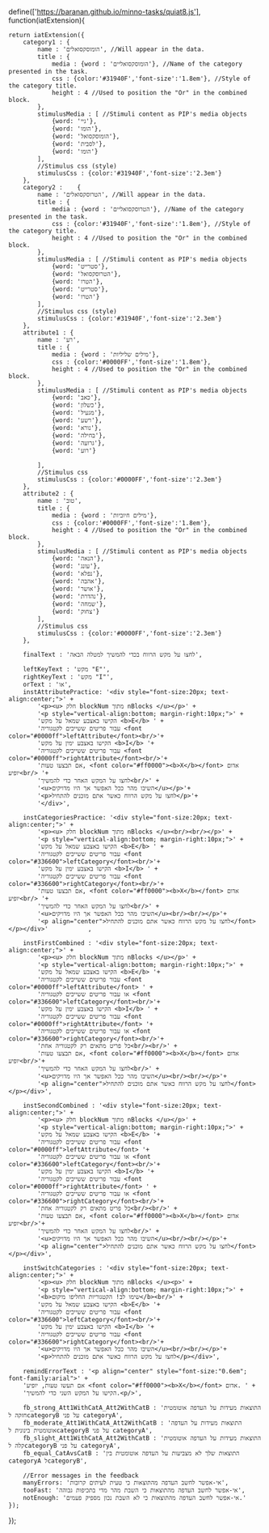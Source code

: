 
define(['https://baranan.github.io/minno-tasks/quiat8.js'], function(iatExtension){

    return iatExtension({
        category1 : {
            name : 'הומוסקסואלים', //Will appear in the data.
            title : {
                media : {word : 'הומוסקסואליים'}, //Name of the category presented in the task.
                css : {color:'#31940F','font-size':'1.8em'}, //Style of the category title.
                height : 4 //Used to position the "Or" in the combined block.
            }, 
            stimulusMedia : [ //Stimuli content as PIP's media objects
                {word: 'גיי'},
                {word: 'הומו'},
                {word: 'הומוסקסואל'},
                {word: 'לסבית'},
                {word: 'הומו'}
            ],
            //Stimulus css (style)
            stimulusCss : {color:'#31940F','font-size':'2.3em'}
        },    
        category2 :    {
            name : 'הטרוסקסואלים', //Will appear in the data.
            title : {
                media : {word : 'הטרוסקסואליים'}, //Name of the category presented in the task.
                css : {color:'#31940F','font-size':'1.8em'}, //Style of the category title.
                height : 4 //Used to position the "Or" in the combined block.
            }, 
            stimulusMedia : [ //Stimuli content as PIP's media objects
                {word: 'סטרייט'},
                {word: 'הטרוסקסואל'},
                {word: 'הטרו'},
                {word: 'סטרייט'},
                {word: 'הטרו'}
            ],
            //Stimulus css (style)
            stimulusCss : {color:'#31940F','font-size':'2.3em'}
        },
        attribute1 : {
            name : 'רע',
            title : {
                media : {word : 'מילים שליליות'},
                css : {color:'#0000FF','font-size':'1.8em'},
                height : 4 //Used to position the "Or" in the combined block.
            },
            stimulusMedia : [ //Stimuli content as PIP's media objects
                {word: 'כאב'},
                {word: 'כשלון'},
                {word: 'מגעיל'},
                {word: 'רשע'},
                {word: 'נורא'},
                {word: 'בחילה'},
                {word: 'גרועה'},
                {word: 'רוע'}

            ],
            //Stimulus css
            stimulusCss : {color:'#0000FF','font-size':'2.3em'}
        },
        attribute2 : {
            name : 'טוב',
            title : {
                media : {word : 'מילים חיוביות'},
                css : {color:'#0000FF','font-size':'1.8em'},
                height : 4 //Used to position the "Or" in the combined block.
            },
            stimulusMedia : [ //Stimuli content as PIP's media objects
                {word: 'הנאה'},
                {word: 'עונג'},
                {word: 'נפלא'},
                {word: 'אהבה'},
                {word: 'אושר'},
                {word: 'נהדרת'},
                {word: 'שמחה'},
                {word: 'צחוק'}
            ],
            //Stimulus css
            stimulusCss : {color:'#0000FF','font-size':'2.3em'}
        },
        
        finalText : 'לחצו על מקש הרווח בכדי להמשיך למטלה הבאה', 			

        leftKeyText : 'מקש "E"', 
        rightKeyText : 'מקש "I"', 
        orText : 'או',			
        instAttributePractice: '<div style="font-size:20px; text-align:center;">' +
            '<p><u> חלק blockNum מתוך nBlocks </u></p>' +
			'<p style="vertical-align:bottom; margin-right:10px;">' +
            'הקישו באצבע שמאל על מקש <b>E</b> ' + 
            'עבור פריטים ששייכים לקטגוריה <font color="#0000ff">leftAttribute</font><br/>'+
            'הקישו באצבע ימין על מקש <b>I</b> '+ 
            'עבור פריטים ששייכים לקטגוריה <font color="#0000ff">rightAttribute</font><br/>'+
            'אם תבצעו טעות, <font color="#ff0000"><b>X</b></font> אדום יופיע<br/> '+
			'לחצו על המקש האחר כדי להמשיך<br/>' +
			'<u>השיבו מהר ככל האפשר אך היו מדויקים</u></p>'+
			'<p>לחצו על מקש הרווח כאשר אתם מוכנים להתחיל</p>'+
            '</div>',			

        instCategoriesPractice: '<div style="font-size:20px; text-align:center;">' +
            '<p><u> חלק blockNum מתוך nBlocks </u><br/><br/></p>' +
			'<p style="vertical-align:bottom; margin-right:10px;">' +
            'הקישו באצבע שמאל על מקש <b>E</b> ' + 
            'עבור פריטים ששייכים לקטגוריה <font color="#336600">leftCategory</font><br/>'+
            'הקישו באצבע ימין על מקש <b>I</b> ' + 
            'עבור פריטים ששייכים לקטגוריה <font color="#336600">rightCategory</font><br/>'+
            'אם תבצעו טעות, <font color="#ff0000"><b>X</b></font> אדום יופיע<br/> '+
			'לחצו על המקש האחר כדי להמשיך<br/>' +
			'<u>השיבו מהר ככל האפשר אך היו מדויקים</u><br/><br/></p>'+
			'<p align="center">לחצו על מקש הרווח כאשר אתם מוכנים להתחיל</font></p></div>'			,			

        instFirstCombined : '<div style="font-size:20px; text-align:center;">' +
            '<p><u> חלק blockNum מתוך nBlocks </u></p>' +
			'<p style="vertical-align:bottom; margin-right:10px;">' +
            'הקישו באצבע שמאל על מקש <b>E</b> '+ 
            'עבור פריטים ששייכים לקטגוריה <font color="#0000ff">leftAttribute</font> ' +
            'או עבור פריטים ששייכים לקטגוריה <font color="#336600">leftCategory</font><br/>'+
            'הקישו באצבע ימין על מקש <b>I</b> ' + 
            'עבור פריטים ששייכים לקטגוריה <font color="#0000ff">rightAttribute</font> '+
            'או עבור פריטים ששייכים לקטגוריה <font color="#336600">rightCategory</font><br/>'+
			'כל פריט מתאים רק לקטגוריה אחת<br/><br/>' +
            'אם תבצעו טעות, <font color="#ff0000"><b>X</b></font> אדום יופיע<br/>'+
			'לחצו על המקש האחר כדי להמשיך<br/>' +
			'<u>השיבו מהר ככל האפשר אך היו מדויקים</u><br/><br/></p>'+
			'<p align="center">לחצו על מקש הרווח כאשר אתם מוכנים להתחיל</font></p></div>',			
		
        instSecondCombined : '<div style="font-size:20px; text-align:center;">' +
            '<p><u> חלק blockNum מתוך nBlocks </u></p>' +
			'<p style="vertical-align:bottom; margin-right:10px;">' +
            'הקישו באצבע שמאל על מקש <b>E</b> '+ 
            'עבור פריטים ששייכים לקטגוריה <font color="#0000ff">leftAttribute</font> '+
            'או עבור פריטים ששייכים לקטגוריה <font color="#336600">leftCategory</font><br/>'+
            'הקישו באצבע ימין על מקש <b>I</b> '+ 
            'עבור פריטים ששייכים לקטגוריה <font color="#0000ff">rightAttribute</font> ' +
            'או עבור פריטים ששייכים לקטגוריה <font color="#336600">rightCategory</font><br/>'+
			'כל פריט מתאים רק לקטגוריה אחת<br/><br/>' +
            'אם תבצעו טעות, <font color="#ff0000"><b>X</b></font> אדום יופיע<br/>'+
			'לחצו על המקש האחר כדי להמשיך<br/>' +
			'<u>השיבו מהר ככל האפשר אך היו מדויקים</u><br/><br/></p>'+
			'<p align="center">לחצו על מקש הרווח כאשר אתם מוכנים להתחיל</font></p></div>',
	
        instSwitchCategories : '<div style="font-size:20px; text-align:center;">' +
            '<p><u> חלק blockNum מתוך nBlocks </u><p>' +
			'<p style="vertical-align:bottom; margin-right:10px;">' +
			'<b>שימו לב! הקטגוריות החליפו מיקום</b><br/>' +
            'הקישו באצבע שמאל על מקש <b>E</b> '+ 
            'עבור פריטים ששייכים לקטגוריה <font color="#336600">leftCategory</font><br/>'+
            'הקישו באצבע ימין על מקש <b>I</b> '+ 
            'עבור פריטים ששייכים לקטגוריה <font color="#336600">rightCategory</font><br/>'+
			'<u>השיבו מהר ככל האפשר אך היו מדויקים</u><br/><br/></p>'+
			'<p>לחצו על מקש הרווח כאשר אתם מוכנים להתחיל</p></div>',

        remindErrorText : '<p align="center" style="font-size:"0.6em"; font-family:arial">' +
		'אם תעשו טעות, יופיע <font color="#ff0000"><b>X</b></font> אדום. ' +
		'הקישו על המקש השני כדי להמשיך.<p/>',
			
        fb_strong_Att1WithCatA_Att2WithCatB : 'התוצאות מעידות על העדפה אוטומטית חזקה לcategoryB על פני categoryA',
        fb_moderate_Att1WithCatA_Att2WithCatB : 'התוצאות מעידות על העדפה אוטומטית בינונית לcategoryB על פני categoryA',
        fb_slight_Att1WithCatA_Att2WithCatB : 'התוצאות מעידות על העדפה אוטומטית קלה לcategoryB על פני categoryA',
        fb_equal_CatAvsCatB : 'התוצאות שלך לא מצביעות על העדפה אוטומטית בין categoryA לcategoryB',

		//Error messages in the feedback
        manyErrors: 'אי-אפשר לחשב העדפה מהתוצאות כי טעית לעיתים קרובות',
        tooFast: 'אי-אפשר לחשב העדפה מהתוצאות כי השבת מהר מדי בתכיפות גבוהה',
        notEnough: 'אי-אפשר לחשב העדפה מהתוצאות כי לא השבת נכון מספיק פעמים.'
    });

});

